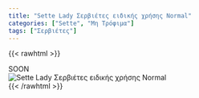 ```yaml
---
title: "Sette Lady Σερβιέτες ειδικής χρήσης Normal"
categories: ["Sette", "Μη Τρόφιμα"]
tags: ["Σερβιέτες"]
---
```

{{< rawhtml >}}

<div class="sload424"><div class="product">SOON<br><div class="pimg"><img alt="Sette Lady Σερβιέτες ειδικής χρήσης Normal" title="Sette Lady Σερβιέτες ειδικής χρήσης Normal" src="/media/images/sette-lady-serbietes-eidikhs-xrhshs-normal.jpg"></div></div></div>
{{< /rawhtml >}}


